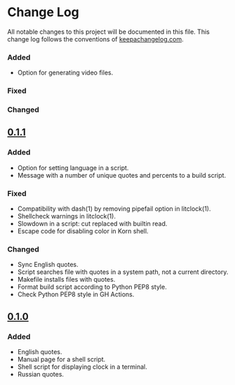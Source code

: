 # Change Log

All notable changes to this project will be documented in this file. This
change log follows the conventions of
[keepachangelog.com](https://keepachangelog.com/).

[Unreleased]: https://github.com/ligurio/litclock/compare/0.1.1...HEAD

### Added

- Option for generating video files.

### Fixed

### Changed

## [0.1.1]

[0.1.1]: https://github.com/ligurio/litclock/compare/0.1.0...0.1.1

### Added

- Option for setting language in a script.
- Message with a number of unique quotes and percents to a build script.

### Fixed

- Compatibility with dash(1) by removing  pipefail option in litclock(1).
- Shellcheck warnings in litclock(1).
- Slowdown in a script: cut replaced with builtin read.
- Escape code for disabling color in Korn shell.

### Changed

- Sync English quotes.
- Script searches file with quotes in a system path, not a current directory.
- Makefile installs files with quotes.
- Format build script according to Python PEP8 style.
- Check Python PEP8 style in GH Actions.

## [0.1.0]

[0.1.0]: https://github.com/ligurio/litclock/compare/9936c762...0.1.0

### Added

- English quotes.
- Manual page for a shell script.
- Shell script for displaying clock in a terminal.
- Russian quotes.
